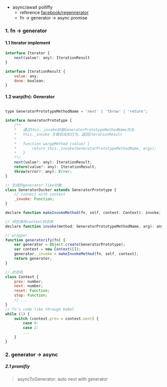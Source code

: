 * async/await polliffy
    - reference [facebook/regennerator](https://github.com/facebook/regenerator)
    - fn -> generator -> async promise


### 1. fn -> generator
 
#### 1.1 Iterator implement

```javascript
interface Iterator {
    next(value?: any): IterationResult
}

interface IterationResult {
    value: any;
    done: boolean;
}
```

#### 1.2 warp(fn): Generator

```javascript

type GeneratorPrototypeMethodName = 'next' | 'throw' | 'return';

interface GeneratorPrototype {
    /**
    *   通过this._invoke封装GeneratorPrototypeMethodName方法
    *   this._invoke 关联状态机行为，返回IterationResult
    *
    *   function warppMethod (value) { 
    *       return this._invoke(GeneratorPrototypeMethodName, args); 
    *   }
    **/
    next(value?: any): IterationResult;
    return(value?: any): IterationResult;
    throw(error?: any): Error;
}

// 生成的generator-like对象
class GeneratorDucker extends GeneratorPrototype {
    // connect with context
    _invoke: Function;
}

declare function makeInvokeMethod(fn, self, context: Context): invoke;

// 闭包保存context状态机
declare function invoke(method: GeneratorPrototypeMethodName, arg): any;

// wrapper
function generatorify(fn) {
    var generator = Object.create(GeneratorPrototype);
    var context = new Context([]);
    generator._invoke = makeInvokeMethod(fn, self, context);
    return generator;
}

// 状态机
class Context {
    prev: number;
    next: number;
    reset: Function;
    stop: Function;
    // ...
}
// fn's code like through babel
while (1) {
    switch (context.prev = context.next) {
        case 0:
        case 2:
        ...
    }
}
```

### 2. generator -> async

##### 2.1 promifiy
> asyncToGenerator: auto next with generator

